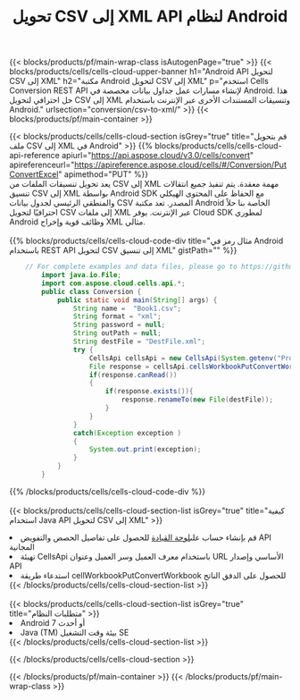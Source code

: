 ﻿---
title:  تحويل CSV إلى XML API لنظام Android
description:  استخدام Aspose.Cells Cloud SDK لنظام Android لتحويل ملف تنسيق CSV إلى ملف بتنسيق XML.
url: /ar/android/conversion/csv-to-xml/
---
{{< blocks/products/pf/main-wrap-class isAutogenPage="true" >}}
{{< blocks/products/cells/cells-cloud-upper-banner h1="Android API لتحويل CSV إلى XML" h2="مكتبة Android لتحويل CSV إلى XML" p="استخدم Cells Conversion REST API لإنشاء مسارات عمل جداول بيانات مخصصة في Android. هذا حل احترافي لتحويل CSV إلى XML وتنسيقات المستندات الأخرى عبر الإنترنت باستخدام Android." urlsection="conversion/csv-to-xml/" >}}
{{< blocks/products/pf/main-container >}}

{{< blocks/products/cells/cells-cloud-section isGrey="true" title="قم بتحويل ملف CSV إلى XML في Android" >}}
{{% blocks/products/cells/cells-cloud-api-reference apiurl="https://api.aspose.cloud/v3.0/cells/convert" apireferenceurl="https://apireference.aspose.cloud/cells/#/Conversion/PutConvertExcel" apimethod="PUT" %}}
<br/>
يعد تحويل تنسيقات الملفات من CSV إلى XML مهمة معقدة. يتم تنفيذ جميع انتقالات تنسيق CSV إلى XML بواسطة Android SDK مع الحفاظ على المحتوى الهيكلي والمنطقي الرئيسي لجدول بيانات CSV المصدر. تعد مكتبة Android الخاصة بنا حلاً احترافيًا لتحويل CSV إلى ملفات XML عبر الإنترنت. يوفر Cloud SDK لمطوري Android وظائف قوية وإخراج XML مثالي.
<br/>
<br/>
{{% blocks/products/cells/cells-cloud-code-div title="مثال رمز في Android باستخدام REST API لتحويل CSV إلى تنسيق XML" gistPath="" %}}
 
```java
    // For complete examples and data files, please go to https://github.com/aspose-cells-cloud/aspose-cells-cloud-android/
        import java.io.File;
        import com.aspose.cloud.cells.api.*;
        public class Conversion {
            public static void main(String[] args) {
                String name =  "Book1.csv";
                String format = "xml";
                String password = null;
                String outPath = null;
                String destFile = "DestFile.xml";
                try {
                    CellsApi cellsApi = new CellsApi(System.getenv("ProductClientId"), System.getenv("ProductClientSecret"));
                    File response = cellsApi.cellsWorkbookPutConvertWorkbook(new File(name), format, password, outPath, null,null);            
                    if(response.canRead())
                    {
                        if(response.exists()){
                            response.renameTo(new File(destFile));
                        }                
                    }
                }
                catch(Exception exception )
                {
                    System.out.print(exception);
                }
            }
        }
```
 
{{% /blocks/products/cells/cells-cloud-code-div %}}
<br/>
<br/>
{{< blocks/products/cells/cells-cloud-section-list isGrey="true" title="كيفية استخدام Java API لتحويل CSV إلى XML" >}}
<li> قم بإنشاء حساب على<a href="https://dashboard.aspose.cloud/">لوحة القيادة</a> للحصول على تفاصيل الحصص والتفويض API المجانية</li>
<li>تهيئة CellsApi باستخدام معرف العميل وسر العميل وعنوان URL الأساسي وإصدار API</li>
<li>استدعاء طريقة cellWorkbookPutConvertWorkbook للحصول على الدفق الناتج</li>
{{< /blocks/products/cells/cells-cloud-section-list >}}
<br/>
<br/>
{{< blocks/products/cells/cells-cloud-section-list isGrey="true" title="متطلبات النظام" >}}
<li>Android 7 أو أحدث</li>
<li>Java (TM) بيئة وقت التشغيل SE</li>
{{< /blocks/products/cells/cells-cloud-section-list >}}

{{< /blocks/products/cells/cells-cloud-section >}}

{{< /blocks/products/pf/main-container >}}
{{< /blocks/products/pf/main-wrap-class >}}
